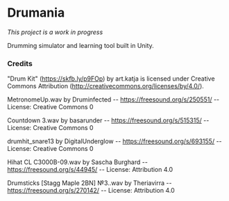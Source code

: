 # Drumania

_This project is a work in progress_

Drumming simulator and learning tool built in Unity.


### Credits

"Drum Kit" (https://skfb.ly/p9FOp) by art.katja is licensed under Creative Commons Attribution (http://creativecommons.org/licenses/by/4.0/).

MetronomeUp.wav by Druminfected -- https://freesound.org/s/250551/ -- License: Creative Commons 0

Countdown 3.wav by basarunder -- https://freesound.org/s/515315/ -- License: Creative Commons 0

drumhit_snare13 by DigitalUnderglow -- https://freesound.org/s/693155/ -- License: Creative Commons 0

Hihat CL C3000B-09.wav by Sascha Burghard -- https://freesound.org/s/44945/ -- License: Attribution 4.0

Drumsticks [Stagg Maple 2BN] №3..wav by Theriavirra -- https://freesound.org/s/270142/ -- License: Attribution 4.0